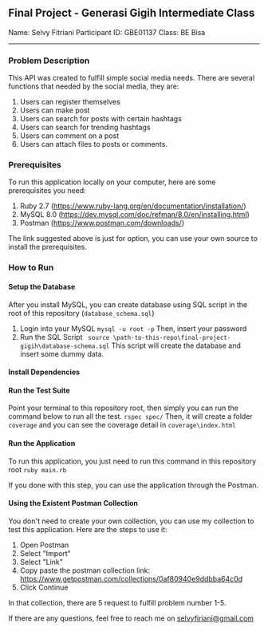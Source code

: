 ## Final Project - Generasi Gigih Intermediate Class

Name: Selvy Fitriani
Participant ID: GBE01137
Class: BE Bisa

-------

### Problem Description
This API was created to fulfill simple social media needs. There are several functions that needed by the social media, they are:
1. Users can register themselves
2. Users can make post
3. Users can search for posts with certain hashtags
4. Users can search for trending hashtags
5. Users can comment on a post
6. Users can attach files to posts or comments.

### Prerequisites 
To run this application locally on your computer, here are some prerequisites you need:
1. Ruby 2.7 (https://www.ruby-lang.org/en/documentation/installation/)
2. MySQL 8.0 (https://dev.mysql.com/doc/refman/8.0/en/installing.html)
3. Postman (https://www.postman.com/downloads/)

The link suggested above is just for option, you can use your own source to install the prerequisites.

### How to Run

#### Setup the Database
After you install MySQL, you can create database using SQL script in the root of this repository (``database_schema.sql``)

1. Login into your MySQL
`` mysql -u root -p ``
Then, insert your password
2. Run the SQL Script
`` source \path-to-this-repo\final-project-gigih\database-schema.sql``
This script will create the database and insert some dummy data.

#### Install Dependencies


#### Run the Test Suite
Point your terminal to this repository root, then simply you can run the command below to run all the test. 
``rspec spec/``
Then, it will create a folder ``coverage`` and you can see the coverage detail in ``coverage\index.html``

#### Run the Application
To run this application, you just need to run this command in this repository root
``ruby main.rb ``

If you done with this step, you can use the application through the Postman. 

#### Using the Existent Postman Collection
You don't need to create your own collection, you can use my collection to test this application. Here are the steps to use it:
1. Open Postman
2. Select "Import"
3. Select "Link"
4. Copy paste the postman collection link: https://www.getpostman.com/collections/0af80940e9ddbba64c0d
5. Click Continue

In that collection, there are 5 request to fulfill problem number 1-5.

If there are any questions, feel free to reach me on selvyfiriani@gmail.com 